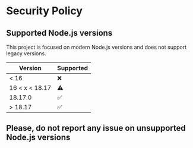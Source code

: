 # Security Policy

## Supported Node.js versions

This project is focused on modern Node.js versions and does not support legacy versions.

| Version        | Supported          |
| -------------- | ------------------ |
| < 16           | :x:                |
| 16 < x < 18.17 | :warning:          |
| 18.17.0        | :white_check_mark: |
| > 18.17        | :white_check_mark: |

## Please, do not report any issue on unsupported Node.js versions
